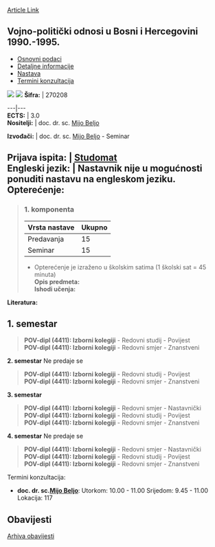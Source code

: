 [Article Link](https://www.fhs.hr/predmet/voubh1)

## Vojno-politički odnosi u Bosni i Hercegovini 1990.-1995.
  * [Osnovni podaci](https://www.fhs.hr/predmet/voubh1#v1id-904888_616615_1_0 "Osnovni podaci")
  * [Detaljne informacije](https://www.fhs.hr/predmet/voubh1#v1id-904888_616615_1_1 "Detaljne informacije")
  * [Nastava](https://www.fhs.hr/predmet/voubh1#v1id-904888_616615_1_2 "Nastava")
  * [Termini konzultacija](https://www.fhs.hr/predmet/voubh1#v1id-904888_616615_1_3 "Termini konzultacija")


[![](https://www.fhs.hr/img/flags/gif/hr.gif)](https://www.fhs.hr/predmet/voubh1) [![](https://www.fhs.hr/img/flags/gif/gb.gif)](https://www.fhs.hr/en/course/mribah1_a)
**Šifra:** |  270208  
  
---|---  
**ECTS:** |  3.0   
**Nositelji:** |  doc. dr. sc. [Mijo Beljo](https://www.fhs.hr/djelatnik/mijo.beljo)   
  
**Izvođači:** |  doc. dr. sc. [Mijo Beljo](https://www.fhs.hr/djelatnik/mijo.beljo) - Seminar  
  
**Prijava ispita:** |  [Studomat](http://www.isvu.hr/studomat)  
**Engleski jezik:** |  Nastavnik nije u mogućnosti ponuditi nastavu na engleskom jeziku.   
**Opterećenje:**  
---  
> ### 1. komponenta
> | Vrsta nastave | Ukupno  
> ---|---  
> Predavanja | 15  
> Seminar | 15  
> * Opterećenje je izraženo u školskim satima (1 školski sat = 45 minuta)   
**Opis predmeta:**  
> **Ishodi učenja:**  

  
**Literatura:**  

  
**1. semestar**  
---  
> **POV-dipl (4411): Izborni kolegiji** - Redovni studij - Povijest  
>  **POV-dipl (4411): Izborni kolegiji** - Redovni smjer - Znanstveni  
>   
  
**2. semestar** Ne predaje se  
> **POV-dipl (4411): Izborni kolegiji** - Redovni studij - Povijest  
>  **POV-dipl (4411): Izborni kolegiji** - Redovni smjer - Znanstveni  
>   
  
**3. semestar**  
> **POV-dipl (4411): Izborni kolegiji** - Redovni smjer - Nastavnički  
>  **POV-dipl (4411): Izborni kolegiji** - Redovni studij - Povijest  
>  **POV-dipl (4411): Izborni kolegiji** - Redovni smjer - Znanstveni  
>   
  
**4. semestar** Ne predaje se  
> **POV-dipl (4411): Izborni kolegiji** - Redovni smjer - Nastavnički  
>  **POV-dipl (4411): Izborni kolegiji** - Redovni studij - Povijest  
>  **POV-dipl (4411): Izborni kolegiji** - Redovni smjer - Znanstveni  
>   
Termini konzultacija: 
  * **doc. dr. sc.[Mijo Beljo](https://www.fhs.hr/djelatnik/mijo.beljo)**: 
Utorkom: 10.00 - 11.00
Srijedom: 9.45 - 11.00
Lokacija: 117 


## Obavijesti
[Arhiva obavijesti](https://www.fhs.hr/predmet/voubh1?@=21ncu#news_124350 "Arhiva obavijesti")
